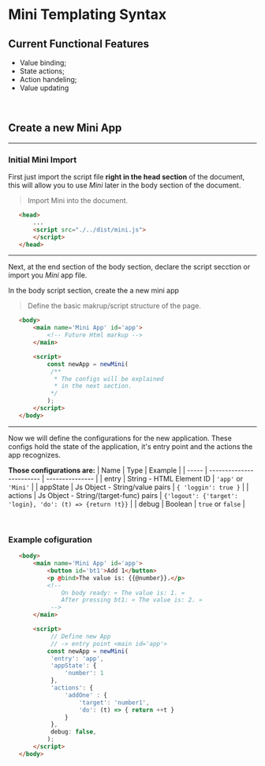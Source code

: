 # Mini Templating Syntax

## Current Functional Features

- Value binding;
- State actions;
- Action handeling;
- Value updating

<br>

## Create a new Mini App

---

### **Initial Mini Import**

First just import the script file **right in the head section**
of the document, this will allow you to use _Mini_ later in the body
section of the document.

> Import Mini into the document.

```HTML
   <head>
       ...
       <script src="./../dist/mini.js">
       </script>
   </head>
```

---

Next, at the end section of the body section, declare the script
secction or import you _Mini_ app file.

In the body script section, create the a new mini app

> Define the basic makrup/script structure of the page.

```HTML
   <body>
       <main name='Mini App' id='app'>
           <!-- Future Html markup -->
       </main>

       <script>
           const newApp = newMini(
            /**
             * The configs will be explained
             * in the next section.
            */
           );
       </script>
   </body>
```

---

Now we will define the configurations for the new application.
These configs hold the state of the application, it's entry point and the actions the app recognizes.

**Those configurations are:**
| Name | Type | Example |
| ----- | ------------------------ | --------------- |
| entry | String - HTML Element ID | `'app'` or `'Mini'` |
| appState | Js Object - String/value pairs | `{ 'loggin': true }` |
| actions | Js Object - String/(target-func) pairs | `{'logout': {'target': 'login}, 'do': (t) => {return !t}}` |
| debug | Boolean | `true` or `false` |

<br>

### **Example cofiguration**

```HTML
   <body>
       <main name='Mini App' id='app'>
           <button id='bt1'>Add 1</button>
           <p @bind>The value is: {{@number}}.</p>
           <!--
               On body ready: « The value is: 1. »
               After pressing bt1: « The value is: 2. »
            -->
       </main>

       <script>
            // Define new App
            // -> entry point <main id='app'>
           const newApp = newMini(
            'entry': 'app',
            'appState': {
                'number': 1
            },
            'actions': {
                'addOne' : {
                    'target': 'number1',
                    'do': (t) => { return ++t }
                }
            },
            debug: false,
           );
       </script>
   </body>
```
